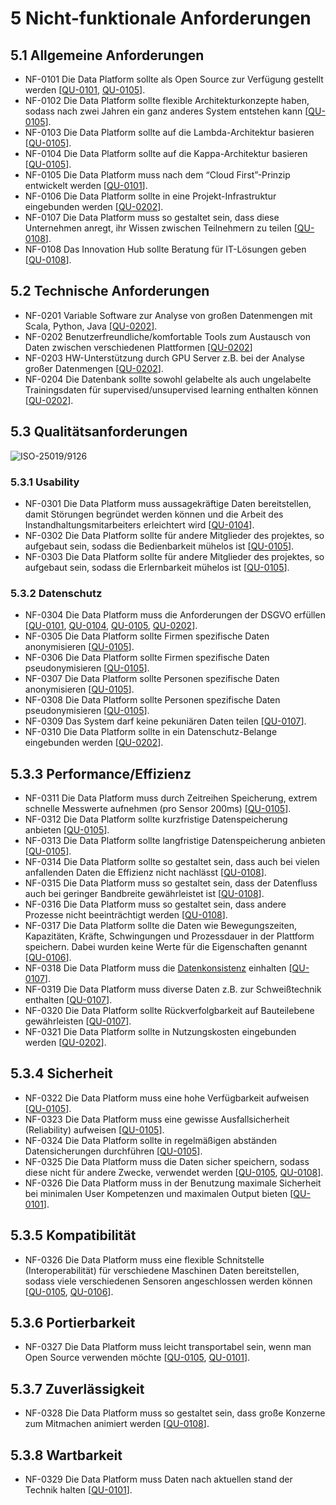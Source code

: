 # 5 Nicht-funktionale Anforderungen

## 5.1 Allgemeine Anforderungen

* NF-0101 Die Data Platform sollte als Open Source zur Verfügung gestellt werden [[QU-0101](../lastenheft/09.-quellen.md#QU-0101), [QU-0105](../lastenheft/09.-quellen.md#QU-0105)].
* NF-0102 Die Data Platform sollte flexible Architekturkonzepte haben, sodass nach zwei Jahren ein ganz anderes System entstehen kann [[QU-0105](../lastenheft/09.-quellen.md#QU-0105)].
* NF-0103 Die Data Platform sollte auf die Lambda-Architektur basieren [[QU-0105](../lastenheft/09.-quellen.md#QU-0105)].
* NF-0104 Die Data Platform sollte auf die Kappa-Architektur basieren [[QU-0105](../lastenheft/09.-quellen.md#QU-0105)].
* NF-0105 Die Data Platform muss nach dem “Cloud First”-Prinzip entwickelt werden [[QU-0101](../lastenheft/09.-quellen.md#QU-0101)].
* NF-0106 Die Data Platform sollte in eine Projekt-Infrastruktur eingebunden werden [[QU-0202](../lastenheft/09.-quellen.md#QU-0202)].
* NF-0107 Die Data Platform muss so gestaltet sein, dass diese Unternehmen anregt, ihr Wissen zwischen Teilnehmern zu teilen [[QU-0108](../lastenheft/09.-quellen.md#QU-0108)].
* NF-0108 Das Innovation Hub sollte Beratung für IT-Lösungen geben [[QU-0108](../lastenheft/09.-quellen.md#QU-0108)].

## 5.2 Technische Anforderungen

* NF-0201 Variable Software zur Analyse von großen Datenmengen mit Scala, Python, Java [[QU-0202](../lastenheft/09.-quellen.md#QU-0202)].
* NF-0202 Benutzerfreundliche/komfortable Tools zum Austausch von Daten zwischen verschiedenen Plattformen [[QU-0202](../lastenheft/09.-quellen.md#QU-0202)]
* NF-0203 HW-Unterstützung durch GPU Server z.B. bei der Analyse großer Datenmengen [[QU-0202](../lastenheft/09.-quellen.md#QU-0202)].
* NF-0204 Die Datenbank sollte sowohl gelabelte als auch ungelabelte Trainingsdaten für supervised/unsupervised learning enthalten können [[QU-0202](../lastenheft/09.-quellen.md#QU-0202)].

## 5.3 Qualitätsanforderungen

![ISO-25019/9126](https://github.com/pschm/am-lastenheft-ss20/blob/master/lastenheft/img/quality_iso-25010-9126.jpg?raw=true)

### 5.3.1 Usability

* NF-0301 Die Data Platform muss aussagekräftige Daten bereitstellen, damit Störungen begründet werden können und die Arbeit des Instandhaltungsmitarbeiters erleichtert wird [[QU-0104](../lastenheft/09.-quellen.md#QU-0104)].
* NF-0302 Die Data Platform sollte für andere Mitglieder des projektes, so aufgebaut sein, sodass die Bedienbarkeit mühelos ist [[QU-0105](../lastenheft/09.-quellen.md#QU-0105)].
* NF-0303 Die Data Platform sollte für andere Mitglieder des projektes, so aufgebaut sein, sodass die Erlernbarkeit mühelos ist [[QU-0105](../lastenheft/09.-quellen.md#QU-0105)].

### 5.3.2 Datenschutz

* NF-0304 Die Data Platform muss die Anforderungen der DSGVO erfüllen [[QU-0101](../lastenheft/09.-quellen.md#QU-0101), [QU-0104](../lastenheft/09.-quellen.md#QU-0104), [QU-0105](../lastenheft/09.-quellen.md#QU-0105), [QU-0202](../lastenheft/09.-quellen.md#QU-0202)].
* NF-0305 Die Data Platform sollte Firmen spezifische Daten anonymisieren [[QU-0105](../lastenheft/09.-quellen.md#QU-0105)].
* NF-0306 Die Data Platform sollte Firmen spezifische Daten pseudonymisieren [[QU-0105](../lastenheft/09.-quellen.md#QU-0105)].
* NF-0307 Die Data Platform sollte Personen spezifische Daten anonymisieren [[QU-0105](../lastenheft/09.-quellen.md#QU-0105)].
* NF-0308 Die Data Platform sollte Personen spezifische Daten pseudonymisieren [[QU-0105](../lastenheft/09.-quellen.md#QU-0105)].
* NF-0309 Das System darf keine pekuniären Daten teilen [[QU-0107](../lastenheft/09.-quellen.md#QU-0107)].
* NF-0310 Die Data Platform sollte in ein Datenschutz-Belange eingebunden werden [[QU-0202](../lastenheft/09.-quellen.md#QU-0202)].

## 5.3.3 Performance/Effizienz

* NF-0311 Die Data Platform muss durch Zeitreihen Speicherung, extrem schnelle Messwerte aufnehmen (pro Sensor 200ms) [[QU-0105](../lastenheft/09.-quellen.md#QU-0105)].
* NF-0312 Die Data Platform sollte kurzfristige Datenspeicherung anbieten [[QU-0105](../lastenheft/09.-quellen.md#QU-0105)].
* NF-0313 Die Data Platform sollte langfristige Datenspeicherung anbieten [[QU-0105](../lastenheft/09.-quellen.md#QU-0105)].
* NF-0314 Die Data Platform sollte so gestaltet sein, dass auch bei vielen anfallenden Daten die Effizienz nicht nachlässt [[QU-0108](../lastenheft/09.-quellen.md#QU-0108)].
* NF-0315 Die Data Platform muss so gestaltet sein, dass der Datenfluss auch bei geringer Bandbreite gewährleistet ist [[QU-0108](../lastenheft/09.-quellen.md#QU-0108)].
* NF-0316 Die Data Platform muss so gestaltet sein, dass andere Prozesse nicht beeinträchtigt werden [[QU-0108](../lastenheft/09.-quellen.md#QU-0108)].
* NF-0317 Die Data Platform sollte die Daten wie Bewegungszeiten, Kapazitäten, Kräfte, Schwingungen und Prozessdauer in der Plattform speichern. Dabei wurden keine Werte für die Eigenschaften genannt [[QU-0106](../lastenheft/09.-quellen.md#QU-0106)].
* NF-0318 Die Data Platform muss die  [Datenkonsistenz](../lastenheft/03.-glossar.md) einhalten [[QU-0107](../lastenheft/09.-quellen.md#QU-0107)].
* NF-0319 Die Data Platform muss diverse Daten z.B. zur Schweißtechnik enthalten [[QU-0107](../lastenheft/09.-quellen.md#QU-0107)].
* NF-0320 Die Data Platform sollte Rückverfolgbarkeit auf Bauteilebene gewährleisten [[QU-0107](../lastenheft/09.-quellen.md#QU-0107)].
* NF-0321 Die Data Platform sollte in Nutzungskosten eingebunden werden [[QU-0202](../lastenheft/09.-quellen.md#QU-0202)].

## 5.3.4 Sicherheit

* NF-0322 Die Data Platform muss eine hohe Verfügbarkeit aufweisen [[QU-0105](../lastenheft/09.-quellen.md#QU-0105)].
* NF-0323 Die Data Platform muss eine gewisse Ausfallsicherheit (Reliability) aufweisen [[QU-0105](../lastenheft/09.-quellen.md#QU-0105)].
* NF-0324 Die Data Platform sollte in regelmäßigen abständen Datensicherungen durchführen [[QU-0105](../lastenheft/09.-quellen.md#QU-0105)].
* NF-0325 Die Data Platform muss die Daten sicher speichern, sodass diese nicht für andere Zwecke, verwendet werden [[QU-0105](../lastenheft/09.-quellen.md#QU-0105), [QU-0108](../lastenheft/09.-quellen.md#QU-0108)].
* NF-0326 Die Data Platform muss in der Benutzung maximale Sicherheit bei minimalen User Kompetenzen und maximalen Output bieten [[QU-0101](../lastenheft/09.-quellen.md#QU-0101)].

## 5.3.5 Kompatibilität 

* NF-0326 Die Data Platform muss eine flexible Schnitstelle (Interoperabilität) für verschiedene Maschinen Daten bereitstellen, sodass viele verschiedenen Sensoren angeschlossen werden können [[QU-0105](../lastenheft/09.-quellen.md#QU-0105), [QU-0106](../lastenheft/09.-quellen.md#QU-0106)].

## 5.3.6 Portierbarkeit

* NF-0327 Die Data Platform muss leicht transportabel sein, wenn man Open Source verwenden möchte [[QU-0105](../lastenheft/09.-quellen.md#QU-0105), [QU-0101](../lastenheft/09.-quellen.md#QU-0101)].

## 5.3.7 Zuverlässigkeit

* NF-0328 Die Data Platform muss so gestaltet sein, dass große Konzerne zum Mitmachen animiert werden [[QU-0108](../lastenheft/09.-quellen.md#QU-0108)].

## 5.3.8 Wartbarkeit

* NF-0329 Die Data Platform muss Daten nach aktuellen stand der Technik halten [[QU-0101](../lastenheft/09.-quellen.md#QU-0101)].